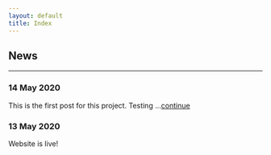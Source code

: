 ```yaml
---
layout: default
title: Index
---
```


## News
---  

### 14 May 2020
This is the first post for this project. Testing ...[continue](_posts/2020-05-14-test)

### 13 May 2020
Website is live!

